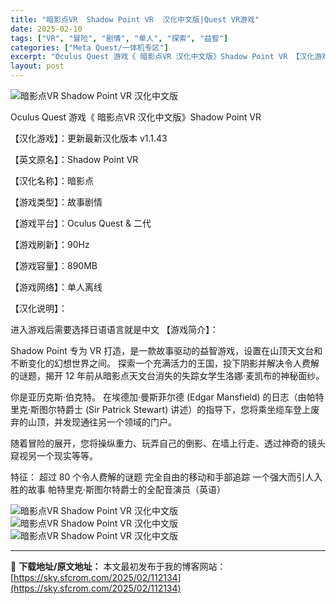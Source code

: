 ```yaml
---
title: "暗影点VR  Shadow Point VR  汉化中文版|Quest VR游戏"
date: 2025-02-10
tags: ["VR", "冒险", "剧情", "单人", "探索", "益智"]
categories: ["Meta Quest/一体机专区"]
excerpt: "Oculus Quest 游戏《 暗影点VR 汉化中文版》Shadow Point VR 【汉化游戏】：更新最新汉化版本 v1.1.43 【英文原名】：Shadow Point VR 【汉化名称】：暗影点 【游戏类型】：故事剧情 【游戏平台】：Oculus Quest &amp; 二代 【游戏刷新】&hellip;"
layout: post
---
```


<img title="1639769715-83622d6c277a36e.webp" src="https://sky.sfcrom.com/wp-content/uploads/2025/02/20250210_67aa129a73d4d.webp" alt="暗影点VR Shadow Point VR 汉化中文版" />

Oculus Quest 游戏《 暗影点VR 汉化中文版》Shadow Point VR

【汉化游戏】：更新最新汉化版本 v1.1.43

【英文原名】：Shadow Point VR

【汉化名称】：暗影点

【游戏类型】：故事剧情

【游戏平台】：Oculus Quest &amp; 二代

【游戏刷新】：90Hz

【游戏容量】：890MB

【游戏网络】：单人离线

【汉化说明】：

进入游戏后需要选择日语语言就是中文
【游戏简介】：

Shadow Point 专为 VR 打造，是一款故事驱动的益智游戏，设置在山顶天文台和不断变化的幻想世界之间。 探索一个充满活力的王国，投下阴影并解决令人费解的谜题，揭开 12 年前从暗影点天文台消失的失踪女学生洛娜·麦凯布的神秘面纱。

你是亚历克斯·伯克特。 在埃德加·曼斯菲尔德 (Edgar Mansfield) 的日志（由帕特里克·斯图尔特爵士 (Sir Patrick Stewart) 讲述）的指导下，您将乘坐缆车登上废弃的山顶，并发现通往另一个领域的门户。

随着冒险的展开，您将操纵重力、玩弄自己的倒影、在墙上行走、透过神奇的镜头窥视另一个现实等等。

特征：
超过 80 个令人费解的谜题
完全自由的移动和手部追踪
一个强大而引人入胜的故事
帕特里克·斯图尔特爵士的全配音演员（英语）

<img title="1611855484-2c996f8ee8f2ba8.webp" src="https://sky.sfcrom.com/wp-content/uploads/2025/02/20250210_67aa129d58c16.webp" alt="暗影点VR Shadow Point VR 汉化中文版" />
<img title="1611855493-6f5c519a9a3c5bc.webp" src="https://sky.sfcrom.com/wp-content/uploads/2025/02/20250210_67aa12a026258.webp" alt="暗影点VR Shadow Point VR 汉化中文版" />
<img title="1611855502-9a2dc902538bb9a.webp" src="https://sky.sfcrom.com/wp-content/uploads/2025/02/20250210_67aa12a2837b7.webp" alt="暗影点VR Shadow Point VR 汉化中文版" />

---
📖 **下载地址/原文地址：** 本文最初发布于我的博客网站：[https://sky.sfcrom.com/2025/02/112134](https://sky.sfcrom.com/2025/02/112134)
